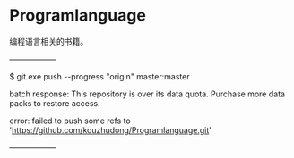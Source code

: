 # Programlanguage
编程语言相关的书籍。

——————

$ git.exe push --progress "origin" master:master

batch response: This repository is over its data quota. Purchase more data packs to restore access.

error: failed to push some refs to 'https://github.com/kouzhudong/Programlanguage.git'

——————
